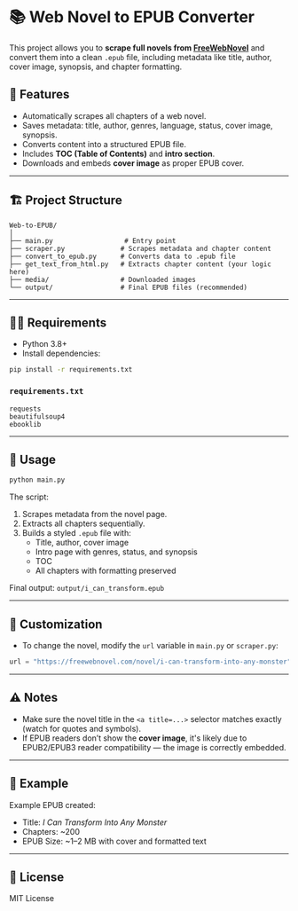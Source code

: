 # 📚 Web Novel to EPUB Converter

This project allows you to **scrape full novels from [FreeWebNovel](https://freewebnovel.com)** and convert them into a clean `.epub` file, including metadata like title, author, cover image, synopsis, and chapter formatting.

## 🧰 Features

- Automatically scrapes all chapters of a web novel.
- Saves metadata: title, author, genres, language, status, cover image, synopsis.
- Converts content into a structured EPUB file.
- Includes **TOC (Table of Contents)** and **intro section**.
- Downloads and embeds **cover image** as proper EPUB cover.

---

## 🏗️ Project Structure

```
Web-to-EPUB/
│
├── main.py                  # Entry point
├── scraper.py              # Scrapes metadata and chapter content
├── convert_to_epub.py      # Converts data to .epub file
├── get_text_from_html.py   # Extracts chapter content (your logic here)
├── media/                  # Downloaded images
└── output/                 # Final EPUB files (recommended)
```

---

## 🧑‍💻 Requirements

- Python 3.8+
- Install dependencies:

```bash
pip install -r requirements.txt
```

### `requirements.txt`
```
requests
beautifulsoup4
ebooklib
```

---

## 🚀 Usage

```bash
python main.py
```

The script:
1. Scrapes metadata from the novel page.
2. Extracts all chapters sequentially.
3. Builds a styled `.epub` file with:
   - Title, author, cover image
   - Intro page with genres, status, and synopsis
   - TOC
   - All chapters with formatting preserved

Final output: `output/i_can_transform.epub`

---

## 📝 Customization

- To change the novel, modify the `url` variable in `main.py` or `scraper.py`:

```python
url = "https://freewebnovel.com/novel/i-can-transform-into-any-monster"
```

---

## ⚠️ Notes

- Make sure the novel title in the `<a title=...>` selector matches exactly (watch for quotes and symbols).
- If EPUB readers don’t show the **cover image**, it's likely due to EPUB2/EPUB3 reader compatibility — the image is correctly embedded.

---

## 📖 Example

Example EPUB created:
- Title: *I Can Transform Into Any Monster*
- Chapters: ~200
- EPUB Size: ~1–2 MB with cover and formatted text

---

## 📜 License

MIT License